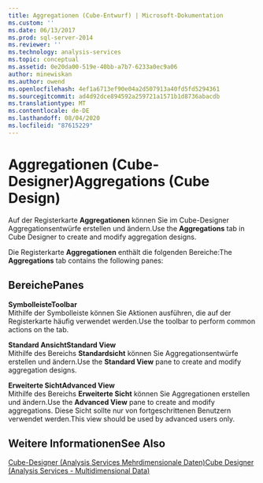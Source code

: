 ```yaml
---
title: Aggregationen (Cube-Entwurf) | Microsoft-Dokumentation
ms.custom: ''
ms.date: 06/13/2017
ms.prod: sql-server-2014
ms.reviewer: ''
ms.technology: analysis-services
ms.topic: conceptual
ms.assetid: 0e20da00-519e-40bb-a7b7-6233a0ec9a06
author: minewiskan
ms.author: owend
ms.openlocfilehash: 4ef1a6713ef90e04a2d507913a40fd5fd5294361
ms.sourcegitcommit: ad4d92dce894592a259721a1571b1d8736abacdb
ms.translationtype: MT
ms.contentlocale: de-DE
ms.lasthandoff: 08/04/2020
ms.locfileid: "87615229"
---
```

# <a name="aggregations-cube-design"></a><span data-ttu-id="c1766-102">Aggregationen (Cube-Designer)</span><span class="sxs-lookup"><span data-stu-id="c1766-102">Aggregations (Cube Design)</span></span>
  <span data-ttu-id="c1766-103">Auf der Registerkarte **Aggregationen** können Sie im Cube-Designer Aggregationsentwürfe erstellen und ändern.</span><span class="sxs-lookup"><span data-stu-id="c1766-103">Use the **Aggregations** tab in Cube Designer to create and modify aggregation designs.</span></span>  
  
 <span data-ttu-id="c1766-104">Die Registerkarte **Aggregationen** enthält die folgenden Bereiche:</span><span class="sxs-lookup"><span data-stu-id="c1766-104">The **Aggregations** tab contains the following panes:</span></span>  
  
## <a name="panes"></a><span data-ttu-id="c1766-105">Bereiche</span><span class="sxs-lookup"><span data-stu-id="c1766-105">Panes</span></span>  
 <span data-ttu-id="c1766-106">**Symbolleiste**</span><span class="sxs-lookup"><span data-stu-id="c1766-106">**Toolbar**</span></span>  
 <span data-ttu-id="c1766-107">Mithilfe der Symbolleiste können Sie Aktionen ausführen, die auf der Registerkarte häufig verwendet werden.</span><span class="sxs-lookup"><span data-stu-id="c1766-107">Use the toolbar to perform common actions on the tab.</span></span>  
  
 <span data-ttu-id="c1766-108">**Standard Ansicht**</span><span class="sxs-lookup"><span data-stu-id="c1766-108">**Standard View**</span></span>  
 <span data-ttu-id="c1766-109">Mithilfe des Bereichs **Standardsicht** können Sie Aggregationsentwürfe erstellen und ändern.</span><span class="sxs-lookup"><span data-stu-id="c1766-109">Use the **Standard View** pane to create and modify aggregation designs.</span></span>  
  
 <span data-ttu-id="c1766-110">**Erweiterte Sicht**</span><span class="sxs-lookup"><span data-stu-id="c1766-110">**Advanced View**</span></span>  
 <span data-ttu-id="c1766-111">Mithilfe des Bereichs **Erweiterte Sicht** können Sie Aggregationen erstellen und ändern.</span><span class="sxs-lookup"><span data-stu-id="c1766-111">Use the **Advanced View** pane to create and modify aggregations.</span></span> <span data-ttu-id="c1766-112">Diese Sicht sollte nur von fortgeschrittenen Benutzern verwendet werden.</span><span class="sxs-lookup"><span data-stu-id="c1766-112">This view should be used by advanced users only.</span></span>  
  
## <a name="see-also"></a><span data-ttu-id="c1766-113">Weitere Informationen</span><span class="sxs-lookup"><span data-stu-id="c1766-113">See Also</span></span>  
 [<span data-ttu-id="c1766-114">Cube-Designer &#40;Analysis Services Mehrdimensionale Daten&#41;</span><span class="sxs-lookup"><span data-stu-id="c1766-114">Cube Designer &#40;Analysis Services - Multidimensional Data&#41;</span></span>](cube-designer-analysis-services-multidimensional-data.md)  
  
  
